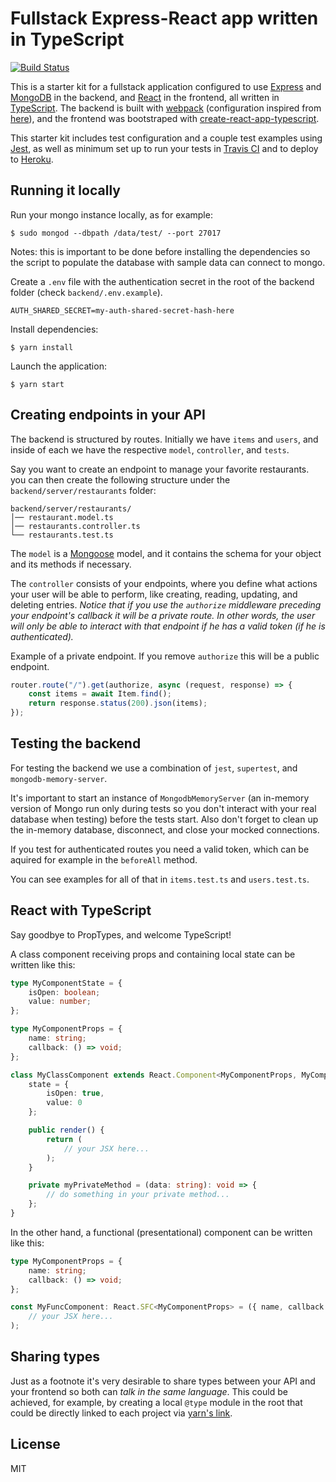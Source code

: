 # Fullstack Express-React app written in TypeScript

[![Build Status](https://travis-ci.com/Fabianopb/express-react-ts-ci.svg?branch=master)](https://travis-ci.com/Fabianopb/express-react-ts-ci)

This is a starter kit for a fullstack application configured to use [Express](http://expressjs.com/) and [MongoDB](https://www.mongodb.com/) in the backend, and [React](https://reactjs.org/) in the frontend, all written in [TypeScript](https://www.typescriptlang.org/). The backend is built with [webpack](https://webpack.js.org/) (configuration inspired from [here](https://github.com/anthillsolutions/api-skel)), and the frontend was bootstraped with [create-react-app-typescript](https://github.com/wmonk/create-react-app-typescript).

This starter kit includes test configuration and a couple test examples using [Jest](https://jestjs.io/), as well as minimum set up to run your tests in [Travis CI](https://travis-ci.com/) and to deploy to [Heroku](https://www.heroku.com/).

## Running it locally

Run your mongo instance locally, as for example:
```
$ sudo mongod --dbpath /data/test/ --port 27017
```
Notes: this is important to be done before installing the dependencies so the script to populate the database with sample data can connect to mongo.

Create a `.env` file with the authentication secret in the root of the backend folder (check `backend/.env.example`).
```
AUTH_SHARED_SECRET=my-auth-shared-secret-hash-here
```

Install dependencies:
```
$ yarn install
```

Launch the application:
```
$ yarn start
```

## Creating endpoints in your API

The backend is structured by routes. Initially we have `items` and `users`, and inside of each we have the respective `model`, `controller`, and `tests`.

Say you want to create an endpoint to manage your favorite restaurants. you can then create the following structure under the `backend/server/restaurants` folder:
```
backend/server/restaurants/
│── restaurant.model.ts
│── restaurants.controller.ts
└── restaurants.test.ts
```

The `model` is a [Mongoose](https://mongoosejs.com/) model, and it contains the schema for your object and its methods if necessary.

The `controller` consists of your endpoints, where you define what actions your user will be able to perform, like creating, reading, updating, and deleting entries. _Notice that if you use the `authorize` middleware preceding your endpoint's callback it will be a private route. In other words, the user will only be able to interact with that endpoint if he has a valid token (if he is authenticated)._

Example of a private endpoint. If you remove `authorize` this will be a public endpoint.
```ts
router.route("/").get(authorize, async (request, response) => {
	const items = await Item.find();
	return response.status(200).json(items);
});
```

## Testing the backend

For testing the backend we use a combination of `jest`, `supertest`, and `mongodb-memory-server`.

It's important to start an instance of `MongodbMemoryServer` (an in-memory version of Mongo run only during tests so you don't interact with your real database when testing) before the tests start. Also don't forget to clean up the in-memory database, disconnect, and close your mocked connections.

If you test for authenticated routes you need a valid token, which can be aquired for example in the `beforeAll` method.

You can see examples for all of that in `items.test.ts` and `users.test.ts`.

## React with TypeScript

Say goodbye to PropTypes, and welcome TypeScript!

A class component receiving props and containing local state can be written like this:
```ts
type MyComponentState = {
	isOpen: boolean;
	value: number;
};

type MyComponentProps = {
	name: string;
	callback: () => void;
};

class MyClassComponent extends React.Component<MyComponentProps, MyComponentState> {
	state = {
		isOpen: true,
		value: 0
	};

	public render() {
		return (
			// your JSX here...
		);
	}

	private myPrivateMethod = (data: string): void => {
		// do something in your private method...
	};
}
```

In the other hand, a functional (presentational) component can be written like this:
```ts
type MyComponentProps = {
	name: string;
	callback: () => void;
};

const MyFuncComponent: React.SFC<MyComponentProps> = ({ name, callback }) => (
	// your JSX here...
);
```

## Sharing types

Just as a footnote it's very desirable to share types between your API and your frontend so both can _talk in the same language_. This could be achieved, for example, by creating a local `@type` module in the root that could be directly linked to each project via [yarn's link](https://yarnpkg.com/lang/en/docs/cli/link/).

## License

MIT
